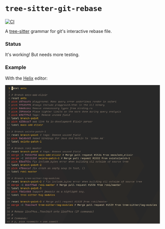 # `tree-sitter-git-rebase`

[![CI](https://github.com/the-mikedavis/tree-sitter-git-rebase/actions/workflows/ci.yml/badge.svg)](https://github.com/the-mikedavis/tree-sitter-git-rebase/actions/workflows/ci.yml)

A [tree-sitter](https://tree-sitter.github.io/tree-sitter/) grammar for git's interactive rebase file.

### Status

It's working! But needs more testing.

### Example

With the [Helix](https://github.com/helix-editor/helix) editor:

<img src="assets/highlight-rebase-merges.png" width="600"/>
